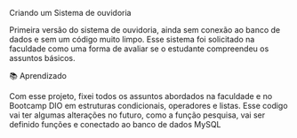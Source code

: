 Criando um Sistema de ouvidoria

Primeira versão do sistema de ouvidoria, ainda sem conexão ao banco de dados e sem um código muito limpo. Esse sistema foi solicitado na faculdade como uma forma de avaliar se o estudante compreendeu os assuntos básicos. 

📚 Aprendizado

Com esse projeto, fixei todos os assuntos abordados na faculdade e no Bootcamp DIO em estruturas condicionais, operadores e listas. Esse codigo vai ter algumas alterações no futuro, como a função pesquisa, vai ser definido funções e conectado ao banco de dados MySQL
